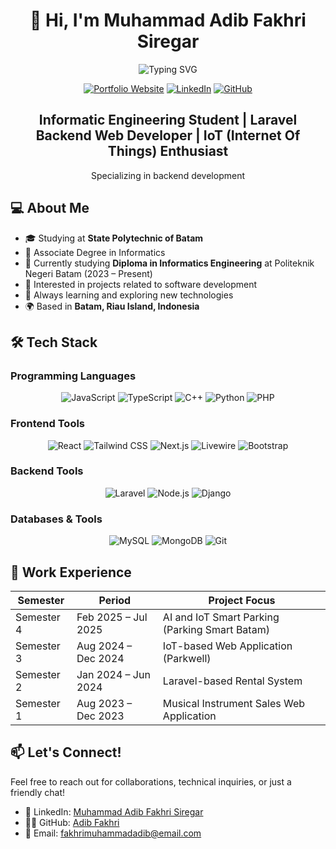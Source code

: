 <h1 align="center">👋 Hi, I'm Muhammad Adib Fakhri Siregar</h1>
<p align="center">
  <img src="https://readme-typing-svg.herokuapp.com?font=Fira+Code&pause=1000&color=2E9BF7&center=true&vCenter=true&width=435&lines=Software+Engineer;Tech+Enthusiast;Active+Learner" alt="Typing SVG" />
</p>

<p align="center">
  <a href="https://www.adib-f.my.id/"><img src="https://img.shields.io/badge/Portfolio-adib--website-blue?style=for-the-badge&logo=vercel" alt="Portfolio Website"></a>
  <a href="https://www.linkedin.com/in/adib-fakhri"><img src="https://img.shields.io/badge/LinkedIn-Connect-blue?style=for-the-badge&logo=linkedin" alt="LinkedIn"></a>
  <a href="https://github.com/adib-f"><img src="https://img.shields.io/badge/GitHub-Follow-181717?style=for-the-badge&logo=github" alt="GitHub"></a>
</p>

<div align="center">
  <h2>Informatic Engineering Student | Laravel Backend Web Developer | IoT (Internet Of Things) Enthusiast</h2>
  <p>Specializing in backend development</p>
</div>

## 💻 About Me

- 🎓 Studying at **State Polytechnic of Batam**
- 🎯 Associate Degree in Informatics
- 💼 Currently studying **Diploma in Informatics Engineering** at Politeknik Negeri Batam (2023 – Present)
- 🔬 Interested in projects related to software development
- 🌱 Always learning and exploring new technologies
- 🌍 Based in **Batam, Riau Island, Indonesia**

## 🛠️ Tech Stack

### Programming Languages
<p align="center">
  <img src="https://img.shields.io/badge/JavaScript-F7DF1E?style=for-the-badge&logo=javascript&logoColor=black" alt="JavaScript" />
  <img src="https://img.shields.io/badge/TypeScript-3178C6?style=for-the-badge&logo=typescript&logoColor=white" alt="TypeScript" />
  <img src="https://img.shields.io/badge/C++-00599C?style=for-the-badge&logo=cplusplus&logoColor=white" alt="C++" />
  <img src="https://img.shields.io/badge/Python-3776AB?style=for-the-badge&logo=python&logoColor=white" alt="Python" />
  <img src="https://img.shields.io/badge/PHP-777BB4?style=for-the-badge&logo=php&logoColor=white" alt="PHP" />
</p>

### Frontend Tools
<p align="center">
  <img src="https://img.shields.io/badge/React-61DAFB?style=for-the-badge&logo=react&logoColor=black" alt="React" />
  <img src="https://img.shields.io/badge/Tailwind_CSS-06B6D4?style=for-the-badge&logo=tailwind-css&logoColor=white" alt="Tailwind CSS" />
  <img src="https://img.shields.io/badge/Next.js-000000?style=for-the-badge&logo=nextdotjs&logoColor=white" alt="Next.js" />
  <img src="https://img.shields.io/badge/Livewire-FF2D20?style=for-the-badge&logo=livewire&logoColor=white" alt="Livewire" />
  <img src="https://img.shields.io/badge/Bootstrap-7952B3?style=for-the-badge&logo=bootstrap&logoColor=white" alt="Bootstrap" />
</p>

### Backend Tools
<p align="center">
  <img src="https://img.shields.io/badge/Laravel-FF2D20?style=for-the-badge&logo=laravel&logoColor=white" alt="Laravel" />
  <img src="https://img.shields.io/badge/Node.js-339933?style=for-the-badge&logo=nodedotjs&logoColor=white" alt="Node.js" />
  <img src="https://img.shields.io/badge/Django-092E20?style=for-the-badge&logo=django&logoColor=white" alt="Django" />
</p>

### Databases & Tools
<p align="center">
  <img src="https://img.shields.io/badge/MySQL-4479A1?style=for-the-badge&logo=mysql&logoColor=white" alt="MySQL" />
  <img src="https://img.shields.io/badge/MongoDB-47A248?style=for-the-badge&logo=mongodb&logoColor=white" alt="MongoDB" />
  <img src="https://img.shields.io/badge/Git-F05032?style=for-the-badge&logo=git&logoColor=white" alt="Git" />
</p>

## 💼 Work Experience

| Semester   | Period              | Project Focus                                  |
| ---------- | ------------------- | ---------------------------------------------- |
| Semester 4 | Feb 2025 – Jul 2025 | AI and IoT Smart Parking (Parking Smart Batam) |
| Semester 3 | Aug 2024 – Dec 2024 | IoT-based Web Application (Parkwell)           |
| Semester 2 | Jan 2024 – Jun 2024 | Laravel-based Rental System                    |
| Semester 1 | Aug 2023 – Dec 2023 | Musical Instrument Sales Web Application       |

## 📫 Let's Connect!

Feel free to reach out for collaborations, technical inquiries, or just a friendly chat!
- 💼 LinkedIn: [Muhammad Adib Fakhri Siregar](https://www.linkedin.com/in/adib-fakhri)
- 👨‍💻 GitHub: [Adib Fakhri](https://github.com/adib-f)
- 📧 Email: fakhrimuhammadadib@email.com



